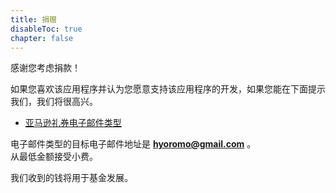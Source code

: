 ```yaml
---
title: 捐赠
disableToc: true
chapter: false
---
```


感谢您考虑捐款！

如果您喜欢该应用程序并认为您愿意支持该应用程序的开发，如果您能在下面提示我们，我们将很高兴。

- [亚马逊礼券电子邮件类型](https://amzn.to/3dr0gIh)

电子邮件类型的目标电子邮件地址是 <b>hyoromo@gmail.com</b> 。<br>
从最低金额接受小费。

我们收到的钱将用于基金发展。